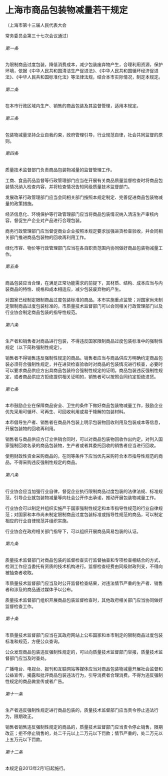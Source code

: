 # 上海市商品包装物减量若干规定

<!-- INFO END -->

（上海市第十三届人民代表大会

常务委员会第三十七次会议通过）

###### 第一条

为限制商品过度包装，降低消费成本，减少包装废弃物产生，合理利用资源，保护环境，依据《中华人民共和国清洁生产促进法》、《中华人民共和国循环经济促进法》、《中华人民共和国标准化法》等法律法规，结合本市实际情况，制定本规定。

###### 第二条

在本市行政区域内生产、销售的商品包装及其监督管理，适用本规定。

###### 第三条

包装物减量坚持企业自我约束，政府管理引导，行业规范自律，社会共同监督的原则。

###### 第四条

质量技术监督部门负责商品包装物减量的监督管理工作。

工商、食品药品监督等行政管理部门应当在开展有关商品质量监督检查时将商品包装情况纳入检查内容，并将检查情况告知同级质量技术监督部门。

发展改革行政管理部门应当会同相关部门按照本规定制定、完善促进商品包装物减量的政策措施。

经济信息化、环境保护等行政管理部门应当将商品包装情况纳入清洁生产审核内容，督促生产企业对产品进行合理包装。

商务行政管理部门应当督促商业企业按照本规定要求加强进货检查验收，并会同相关部门推进商品包装物的回收再利用工作。

绿化市容、物价等行政管理部门应当在各自职责范围内协同做好商品包装物减量工作。

###### 第五条

商品包装应当合理，在满足正常功能需求的前提下，其材质、结构、成本应当与内装商品的特性、规格和成本相适应，减少包装废弃物的产生。

对国家已经制定限制商品过度包装标准的商品，本市实施重点监管；对国家尚未制定限制商品过度包装标准的，市质量技术监督部门可以会同相关行政管理部门以及行业协会制定商品包装的指导性规范。

###### 第六条

生产者和销售者对商品进行包装，不得违反国家限制商品过度包装标准中的强制性规定（以下简称强制性规定）。

销售者不得销售违反强制性规定的商品。销售者应当与商品供应方明确约定商品包装必须符合强制性规定，并在进货检查验收时对商品的包装情况进行核查，必要时可以要求商品供应方出具商品包装符合强制性规定的证明。商品包装违反强制性规定，或者商品供应方拒绝提供相关证明的，销售者可以按照合同约定拒绝进货。

###### 第七条

本市鼓励企业在保障商品安全、卫生的条件下做好商品包装物减量工作，鼓励企业优先采用可循环、可再生、可回收利用或易于降解的包装材料。

本市倡导生产者、销售者在商品外包装上明示包装物回收利用及包装成本等信息，开展包装物的回收再利用。

销售者与商品供应方订立供销合同时，可以对商品包装物回收作出约定。对列入国家强制回收名录的商品包装物，生产者或者其委托回收的销售者应当进行回收。

使用财政性资金采购商品的，在同等条件下应当优先采购符合本市指导性规范的商品，不得采购违反强制性规定的商品。

###### 第八条

行业协会应当加强行业自律，督促企业执行限制商品过度包装的法律法规、标准规范，引导企业就包装物减量等向社会公开作出承诺，推动开展包装物减量工作。

行业协会可以制定并组织实施严于国家强制性规定和本市指导性规范的行业自律规范；对国家和本市尚未制定限制商品过度包装标准或指导性规范的商品，可以制定相应的行业自律规范并组织实施。

行业协会在政府相关部门指导下，可以组织开展商品简易包装的认证。

###### 第九条

质量技术监督部门对商品包装的监督检查实行监督抽查和专项检查相结合的方式，检测工作应当委托有资质的技术机构进行。监督检查经费由同级财政列支，不得向被抽查者收取。

市质量技术监督部门应当及时公开监督检查结果，对违法情节严重的生产者、销售者和涉及的商品通过媒体予以公布。

质量技术监督部门组织开展商品包装监督检查时，其他政府相关部门应当协同做好监督检查工作。

###### 第十条

市质量技术监督部门应当在其政府网站上公布国家和本市制定的限制商品过度包装标准和规范，方便公众查询。

公众发现商品包装违反强制性规定的，可以向质量技术监督部门举报，质量技术监督部门应当及时查处。

广播电台、电视台、报刊和互联网站等媒体应当对商品包装物减量开展社会监督和公益宣传，揭露和批评商品包装违法行为，引导消费者合理消费。不得为违反强制性规定的商品做宣传或者广告。

###### 第十一条

生产者违反强制性规定进行商品包装的，质量技术监督部门应当责令停止违法行为，限期改正。

销售者销售违反强制性规定的商品的，质量技术监督部门应当责令停止销售，限期改正；拒不停止销售的，处二千元以上二万元以下罚款；情节严重的，处二万元以上五万元以下罚款。

###### 第十二条

本规定自2013年2月1日起施行。
